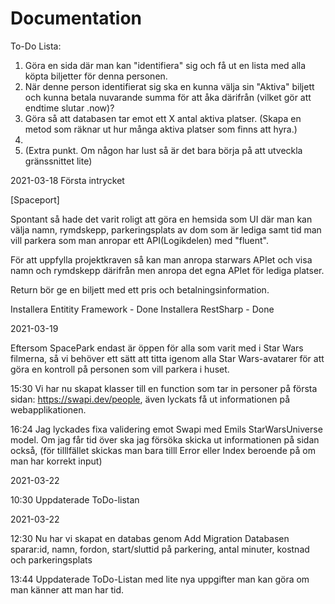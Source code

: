 # Documentation
To-Do Lista:
1. Göra en sida där man kan "identifiera" sig och få ut en lista med alla köpta biljetter för denna personen.
2. När denne person identifierat sig ska en kunna välja sin "Aktiva" biljett och kunna betala nuvarande summa för att åka därifrån (vilket gör att endtime slutar .now)?
3. Göra så att databasen tar emot ett X antal aktiva platser. (Skapa en metod som räknar ut hur många aktiva platser som finns att hyra.)
4. 
5. (Extra punkt. Om någon har lust så är det bara börja på att utveckla gränssnittet lite) 

2021-03-18
Första intrycket

[Spaceport]

Spontant så hade det varit roligt att göra en hemsida som UI
där man kan välja namn, rymdskepp, parkeringsplats av dom som är lediga
samt tid man vill parkera som man anropar ett API(Logikdelen) med "fluent".

För att uppfylla projektkraven så kan man anropa starwars APIet och
visa namn och rymdskepp därifrån men anropa det egna APIet för
lediga platser.

Return bör ge en biljett med ett pris och betalningsinformation.

Installera Entitity Framework - Done
Installera RestSharp - Done


2021-03-19

Eftersom SpacePark endast är öppen för alla som varit med i Star Wars filmerna,
så vi behöver ett sätt att titta igenom alla Star Wars-avatarer för att göra en kontroll på personen som vill parkera i huset. 

15:30
Vi har nu skapat klasser till en function som tar in personer på första sidan: https://swapi.dev/people,
även lyckats få ut informationen på webapplikationen.


16:24
Jag lyckades fixa validering emot Swapi med Emils StarWarsUniverse model.
Om jag får tid över ska jag försöka skicka ut informationen på sidan också, (för tilllfället skickas man bara tilll Error eller Index beroende på om man har korrekt input)

2021-03-22

10:30
Uppdaterade ToDo-listan

2021-03-22

12:30
Nu har vi skapat en databas genom Add Migration
Databasen sparar:id, namn, fordon, start/sluttid på parkering, antal minuter, kostnad och parkeringsplats

13:44
Uppdaterade ToDo-Listan med lite nya uppgifter man kan göra om man känner att man har tid.
